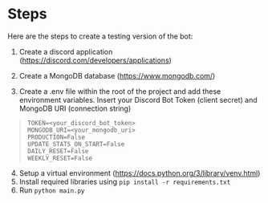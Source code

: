 # Steps
Here are the steps to create a testing version of the bot:

1. Create a discord application (https://discord.com/developers/applications)

2. Create a MongoDB database (https://www.mongodb.com/)

3. Create a .env file within the root of the project and add these environment variables. Insert your Discord Bot Token (client secret) and MongoDB URI (connection string)
> `TOKEN=<your_discord_bot_token>`  
> `MONGODB_URI=<your_mongodb_uri>`  
> `PRODUCTION=False`  
> `UPDATE_STATS_ON_START=False`  
> `DAILY_RESET=False`  
> `WEEKLY_RESET=False`  

4. Setup a virtual environment (https://docs.python.org/3/library/venv.html)
5. Install required libraries using `pip install -r requirements.txt`
6. Run `python main.py`